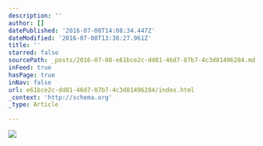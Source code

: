 ```yaml
---
description: ''
author: []
datePublished: '2016-07-08T14:08:34.447Z'
dateModified: '2016-07-08T13:38:27.961Z'
title: ''
starred: false
sourcePath: _posts/2016-07-08-e61bce2c-dd81-46d7-87b7-4c3d81496284.md
inFeed: true
hasPage: true
inNav: false
url: e61bce2c-dd81-46d7-87b7-4c3d81496284/index.html
_context: 'http://schema.org'
_type: Article

---
```

![](https://the-grid-user-content.s3-us-west-2.amazonaws.com/4a84db1f-dc36-412d-84e5-28fea9b6c5f5.jpg)